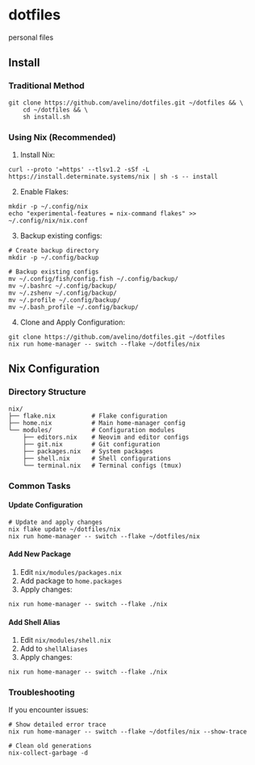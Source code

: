 # dotfiles

personal files

## Install

### Traditional Method
```shell
git clone https://github.com/avelino/dotfiles.git ~/dotfiles && \
	cd ~/dotfiles && \
	sh install.sh
```

### Using Nix (Recommended)

1. Install Nix:
```shell
curl --proto '=https' --tlsv1.2 -sSf -L https://install.determinate.systems/nix | sh -s -- install
```

2. Enable Flakes:
```shell
mkdir -p ~/.config/nix
echo "experimental-features = nix-command flakes" >> ~/.config/nix/nix.conf
```

3. Backup existing configs:
```shell
# Create backup directory
mkdir -p ~/.config/backup

# Backup existing configs
mv ~/.config/fish/config.fish ~/.config/backup/
mv ~/.bashrc ~/.config/backup/
mv ~/.zshenv ~/.config/backup/
mv ~/.profile ~/.config/backup/
mv ~/.bash_profile ~/.config/backup/
```

4. Clone and Apply Configuration:
```shell
git clone https://github.com/avelino/dotfiles.git ~/dotfiles
nix run home-manager -- switch --flake ~/dotfiles/nix
```

## Nix Configuration

### Directory Structure
```
nix/
├── flake.nix          # Flake configuration
├── home.nix           # Main home-manager config
└── modules/           # Configuration modules
    ├── editors.nix    # Neovim and editor configs
    ├── git.nix        # Git configuration
    ├── packages.nix   # System packages
    ├── shell.nix      # Shell configurations
    └── terminal.nix   # Terminal configs (tmux)
```

### Common Tasks

#### Update Configuration
```shell
# Update and apply changes
nix flake update ~/dotfiles/nix
nix run home-manager -- switch --flake ~/dotfiles/nix
```

#### Add New Package
1. Edit `nix/modules/packages.nix`
2. Add package to `home.packages`
3. Apply changes:
```shell
nix run home-manager -- switch --flake ./nix
```

#### Add Shell Alias
1. Edit `nix/modules/shell.nix`
2. Add to `shellAliases`
3. Apply changes:
```shell
nix run home-manager -- switch --flake ./nix
```

### Troubleshooting

If you encounter issues:
```shell
# Show detailed error trace
nix run home-manager -- switch --flake ~/dotfiles/nix --show-trace

# Clean old generations
nix-collect-garbage -d
```
